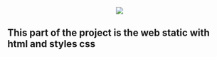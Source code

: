 <p align="center">
  <img src="https://i.imgur.com/ogbfW3k.png">
</p>


## This part of the project is the web static with html and styles css
       